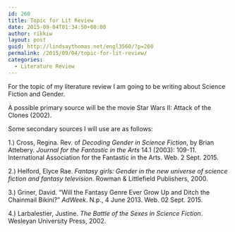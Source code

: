 ```yaml
---
id: 260
title: Topic for Lit Review
date: 2015-09-04T01:34:50+00:00
author: rikkiw
layout: post
guid: http://lindsaythomas.net/engl3560/?p=260
permalink: /2015/09/04/topic-for-lit-review/
categories:
  - Literature Review
---
```

For the topic of my literature review I am going to be writing about Science Fiction and Gender.

A possible primary source will be the movie Star Wars II: Attack of the Clones (2002).

Some secondary sources I will use are as follows:

<span style="font-weight: 400">1.) Cross, Regina. Rev. of </span>_<span style="font-weight: 400">Decoding Gender in Science Fiction</span>_<span style="font-weight: 400">, by Brian Attebery. </span>_<span style="font-weight: 400">Journal for the Fantastic in the Arts</span>_ <span style="font-weight: 400">14.1 (2003): 109-11. International Association for the Fantastic in the Arts. Web. 2 Sept. 2015. </span>

<span style="font-weight: 400">2.) Helford, Elyce Rae. </span>_<span style="font-weight: 400">Fantasy girls: Gender in the new universe of science fiction and fantasy television</span>_<span style="font-weight: 400">. Rowman & Littlefield Publishers, 2000.</span>

<span style="font-weight: 400">3.) Griner, David. &#8220;Will the Fantasy Genre Ever Grow Up and Ditch the Chainmail Bikini?&#8221; </span>_<span style="font-weight: 400">AdWeek</span>_<span style="font-weight: 400">. N.p., 4 June 2013. Web. 02 Sept. 2015. </span>
  
<span style="font-weight: 400">4.) Larbalestier, Justine. </span>_<span style="font-weight: 400">The Battle of the Sexes in Science Fiction</span>_<span style="font-weight: 400">. Wesleyan University Press, 2002.</span>
